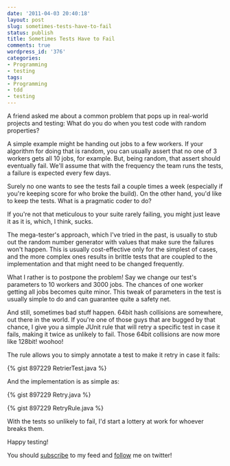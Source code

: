```yaml
---
date: '2011-04-03 20:40:18'
layout: post
slug: sometimes-tests-have-to-fail
status: publish
title: Sometimes Tests Have to Fail
comments: true
wordpress_id: '376'
categories:
- Programming
- testing
tags:
- Programming
- tdd
- testing
---
```


A friend asked me about a common problem that pops up in real-world projects and testing: What do you do when you test code with random properties?

A simple example might be handing out jobs to a few workers. If your algorithm for doing that is random, you can usually assert that no one of 3 workers gets all 10 jobs, for example. But, being random, that assert should eventually fail. We'll assume that with the frequency the team runs the tests, a failure is expected every few days.

Surely no one wants to see the tests fail a couple times a week (especially if you're keeping score for who broke the build). On the other hand, you'd like to keep the tests. What is a pragmatic coder to do?

If you're not that meticulous to your suite rarely failing, you might just leave it as it is, which, I think, sucks.

The mega-tester's approach, which I've tried in the past, is usually to stub out the random number generator with values that make sure the failures won't happen. This is usually cost-effective only for the simplest of cases, and the more complex ones results in brittle tests that are coupled to the implementation and that might need to be changed frequently.

What I rather is to postpone the problem! Say we change our test's parameters to 10 workers and 3000 jobs. The chances of one worker getting all jobs becomes quite minor. This tweak of parameters in the test is usually simple to do and can guarantee quite a safety net.

And still, sometimes bad stuff happen. 64bit hash collisions are somewhere, out there in the world. If you're one of those guys that are bugged by that chance, I give you a simple JUnit rule that will retry a specific test in case it fails, making it twice as unlikely to fail. Those 64bit collisions are now more like 128bit! woohoo!

The rule allows you to simply annotate a test to make it retry in case it fails:

{% gist 897229 RetrierTest.java %}

And the implementation is as simple as:

{% gist 897229 Retry.java %}

{% gist 897229 RetryRule.java %}

With the tests so unlikely to fail, I'd start a lottery at work for whoever breaks them.

Happy testing!

You should [subscribe](http://feeds.feedburner.com/TheCodeDump) to my feed and [follow](http://twitter.com/avivby) me on twitter!
